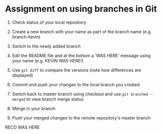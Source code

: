 # Assignment on using branches in Git

1. Check status of your local repository

2. Create a new branch with your name as part of the branch name (e.g. branch-kevin)

3. Switch to the newly added branch

4. Edit the README file and at the bottom a 'WAS HERE' message using your name (e.g. KEVIN WAS HERE!)

5. Use ```git diff``` to compare the versions (note how differences are displayed)

6. Commit and push your changes to the local branch you created

7. Switch back to master branch using checkout and use ```git branched --merged``` to view branch merge status

8. Merge in your branch

9. Push your merged changes to the remote repository's master branch

RECO WAS HERE


